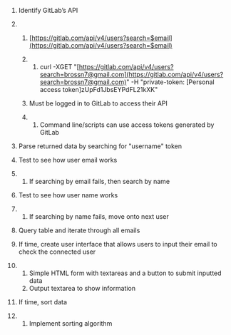 1. Identify GitLab’s API

2. 1. [https://gitlab.com/api/v4/users?search=$email](https://gitlab.com/api/v4/users?search=$email)

   2. 1. curl -XGET "[https://gitlab.com/api/v4/users?search=brossn7@gmail.com](https://gitlab.com/api/v4/users?search=brossn7@gmail.com)" -H "private-token: [Personal access token]zUpFd1JbsEYPdFL21kXK"

   3. Must be logged in to GitLab to access their API

   4. 1. Command line/scripts can use access tokens generated by GitLab

3. Parse returned data by searching for "username" token

4. Test to see how user email works

5. 1. If searching by email fails, then search by name

6. Test to see how user name works

7. 1. If searching by name fails, move onto next user

8. Query table and iterate through all emails 

9. If time, create user interface that allows users to input their email to check the connected user

10. 1. Simple HTML form with textareas and a button to submit inputted data
    2. Output textarea to show information

11. If time, sort data 

12. 1. Implement sorting algorithm